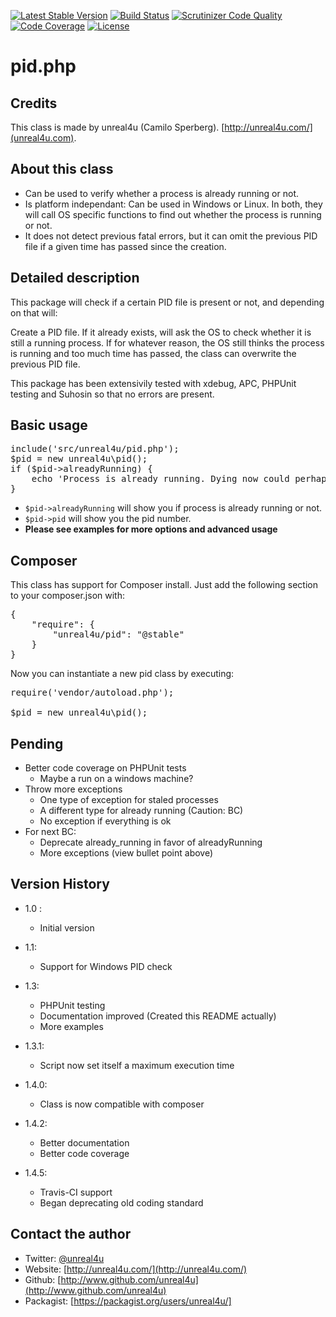 [![Latest Stable Version](https://poser.pugx.org/unreal4u/pid/v/stable.png)](https://packagist.org/packages/unreal4u/pid)
[![Build Status](https://travis-ci.org/unreal4u/pid.png?branch=master)](https://travis-ci.org/unreal4u/pid)
[![Scrutinizer Code Quality](https://scrutinizer-ci.com/g/unreal4u/pid/badges/quality-score.png?s=250617550b830844374c830e955dfbdd31df3c11)](https://scrutinizer-ci.com/g/unreal4u/pid/)
[![Code Coverage](https://scrutinizer-ci.com/g/unreal4u/pid/badges/coverage.png?s=69f58ff3d306565bcde70c045878420f7bbdbd29)](https://scrutinizer-ci.com/g/unreal4u/pid/)
[![License](https://poser.pugx.org/unreal4u/pid/license.png)](https://packagist.org/packages/unreal4u/pid)

pid.php
======

Credits
--------

This class is made by unreal4u (Camilo Sperberg). [http://unreal4u.com/](unreal4u.com).

About this class
--------

* Can be used to verify whether a process is already running or not.
* Is platform independant: Can be used in Windows or Linux. In both, they will call OS specific functions to find out whether the process is running or not.
* It does not detect previous fatal errors, but it can omit the previous PID file if a given time has passed since the creation.

Detailed description
---------

This package will check if a certain PID file is present or not, and depending on that will:

Create a PID file.
If it already exists, will ask the OS to check whether it is still a running process.
If for whatever reason, the OS still thinks the process is running and too much time has passed, the class can overwrite the previous PID file.

This package has been extensivily tested with xdebug, APC, PHPUnit testing and Suhosin so that no errors are present.

Basic usage
----------

<pre>include('src/unreal4u/pid.php');
$pid = new unreal4u\pid();
if ($pid->alreadyRunning) {
    echo 'Process is already running. Dying now could perhaps be a good option';
}
</pre>
* `$pid->alreadyRunning` will show you if process is already running or not.
* `$pid->pid` will show you the pid number.
* **Please see examples for more options and advanced usage**

Composer
----------

This class has support for Composer install. Just add the following section to your composer.json with:

<pre>
{
    "require": {
        "unreal4u/pid": "@stable"
    }
}
</pre>

Now you can instantiate a new pid class by executing:

<pre>
require('vendor/autoload.php');

$pid = new unreal4u\pid();
</pre>

Pending
---------
* Better code coverage on PHPUnit tests
    * Maybe a run on a windows machine?
* Throw more exceptions
    * One type of exception for staled processes
    * A different type for already running (Caution: BC)
    * No exception if everything is ok
* For next BC:
    * Deprecate already\_running in favor of alreadyRunning
    * More exceptions (view bullet point above)

Version History
----------

* 1.0 :
    * Initial version

* 1.1:
    * Support for Windows PID check

* 1.3:
    * PHPUnit testing
    * Documentation improved (Created this README actually)
    * More examples

* 1.3.1:
    * Script now set itself a maximum execution time

* 1.4.0:
    * Class is now compatible with composer

* 1.4.2:
    * Better documentation
    * Better code coverage

* 1.4.5:
    * Travis-CI support
    * Began deprecating old coding standard

Contact the author
-------

* Twitter:   [@unreal4u](http://twitter.com/unreal4u)
* Website:   [http://unreal4u.com/](http://unreal4u.com/)
* Github:    [http://www.github.com/unreal4u](http://www.github.com/unreal4u)
* Packagist: [https://packagist.org/users/unreal4u/]
